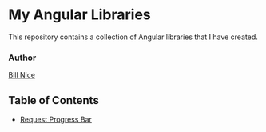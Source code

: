 # My Angular Libraries 
This repository contains a collection of Angular libraries that I have created.


### Author
[Bill Nice](https://billnice250.github.io/)

## Table of Contents
- [Request Progress Bar](#request-progress-bar)
